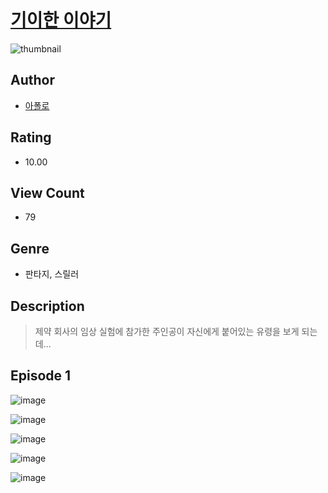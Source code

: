 # [기이한 이야기](https://comic.naver.com/challenge/list?titleId=811060)
![thumbnail](https://image-comic.pstatic.net/user_contents_data/challenge_comic/2023/05/25/351595/upload_3558180376083116857_480x623.jpeg)

## Author
- [아폴로](https://comic.naver.com/artistTitle?id=351595)

## Rating
- 10.00

## View Count
- 79

## Genre
- 판타지, 스릴러

## Description
> 제약 회사의 임상 실험에 참가한 주인공이 자신에게 붙어있는 유령을 보게 되는데...


## Episode 1
![image](https://image-comic.pstatic.net/user_contents_data/challenge_comic/2023/05/25/351595/upload_7305508414555303989.jpeg)

![image](https://image-comic.pstatic.net/user_contents_data/challenge_comic/2023/05/25/351595/upload_3977068124983997539.jpeg)

![image](https://image-comic.pstatic.net/user_contents_data/challenge_comic/2023/05/25/351595/upload_3760618064046142310.jpeg)

![image](https://image-comic.pstatic.net/user_contents_data/challenge_comic/2023/05/25/351595/upload_3976741564947129650.jpeg)

![image](https://image-comic.pstatic.net/user_contents_data/challenge_comic/2023/05/25/351595/upload_3834589889923593314.jpeg)

